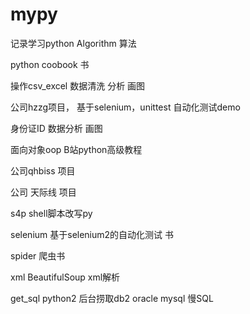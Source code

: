 # mypy
记录学习python
Algorithm 算法

python coobook 书

操作csv_excel 数据清洗 分析 画图

公司hzzg项目， 基于selenium，unittest 自动化测试demo

身份证ID    数据分析 画图

面向对象oop B站python高级教程

公司qhbiss 项目

公司 天际线 项目

s4p  shell脚本改写py

selenium  基于selenium2的自动化测试 书

spider  爬虫书

xml    BeautifulSoup xml解析

get_sql python2 后台捞取db2 oracle mysql 慢SQL   


